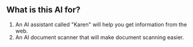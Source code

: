 What is this AI for?
----------------------------------
1. An AI assistant called "Karen" will help you get information from the web.
2. An AI document scanner that will make document scanning easier.

